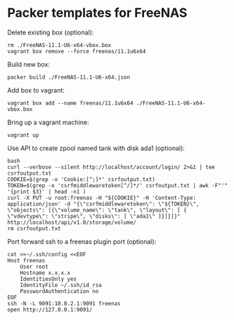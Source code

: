 Packer templates for FreeNAS
============================

Delete existing box (optional):
```
rm ./FreeNAS-11.1-U6-x64-vbox.box
vagrant box remove --force freenas/11.1u6x64
```

Build new box:
```
packer build ./FreeNAS-11.1-U6-x64.json
```

Add box to vagrant:
```
vagrant box add --name freenas/11.1u6x64 ./FreeNAS-11.1-U6-x64-vbox.box
```

Bring up a vagrant machine:
```
vagrant up
```

Use API to create zpool named tank with disk ada1 (optional):
```
bash
curl --verbose --silent http://localhost/account/login/ 2>&1 | tee csrfoutput.txt
COOKIE=$(grep -o 'Cookie:[^;]*' csrfoutput.txt)
TOKEN=$(grep -o 'csrfmiddlewaretoken[^/]*/' csrfoutput.txt | awk -F"'" '{print $3}' | head -n1 )
curl -X PUT -u root:freenas -H "${COOKIE}" -H 'Content-Type: application/json' -d "{\"csrfmiddlewaretoken\": \"${TOKEN}\", \"objects\": [{\"volume_name\": \"tank\", \"layout\": [ { \"vdevtype\": \"stripe\", \"disks\": [ \"ada1\" ]}]}]}" http://localhost/api/v1.0/storage/volume/
rm csrfoutput.txt
```

Port forward ssh to a freenas plugin port (optional):
```
cat >>~/.ssh/config <<EOF
Host freenas
    User root
    Hostname x.x.x.x
    IdentitiesOnly yes
    IdentityFile ~/.ssh/id_rsa
    PasswordAuthentication no
EOF
ssh -N -L 9091:10.0.2.1:9091 freenas
open http://127.0.0.1:9091/
```
